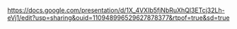 https://docs.google.com/presentation/d/1X_4VXIb5fjNbRuXhQl3ETcj32Lh-eVj1/edit?usp=sharing&ouid=110948996529627878377&rtpof=true&sd=true
